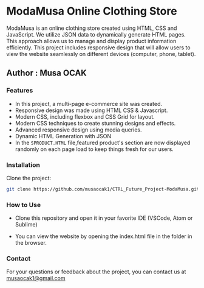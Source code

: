 # ModaMusa Online Clothing Store

ModaMusa is an online clothing store created using HTML, CSS and JavaScript. We utilize JSON data to dynamically generate HTML pages. This approach allows us to manage and display product information efficiently. This project includes responsive design that will allow users to view the website seamlessly on different devices (computer, phone, tablet).

## Author : Musa OCAK

### Features
- In this project, a multi-page e-commerce site was created.
- Responsive design was made using HTML CSS & Javascript.
- Modern CSS, including flexbox and CSS Grid for layout.
- Modern CSS techniques to create stunning designs and effects.
- Advanced responsive design using media queries.
- Dynamic HTML Generation with JSON
- In the `SPRODUCT.HTML` file,featured product's section are now displayed randomly on each page load to keep things fresh for our users.

### Installation

Clone the project:

```bash
git clone https://github.com/musaocak1/CTRL_Future_Project-ModaMusa.git 
```


### How to Use
- Clone this repository and open it in your favorite IDE (VSCode, Atom or Sublime)

- You can view the website by opening the index.html file in the folder in the browser.

### Contact
For your questions or feedback about the project, you can contact us at musaocak1@gmail.com